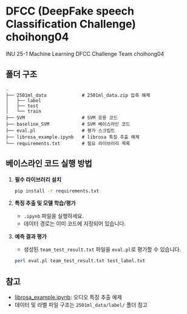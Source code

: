 # DFCC (DeepFake speech Classification Challenge) choihong04
INU 25-1 Machine Learning DFCC Challenge Team choihong04

## 폴더 구조

```
.
├── 2501ml_data             # 2501ml_data.zip 압축 해제
│   ├── label
│   ├── test
│   └── train
├── SVM                     # SVM 응용 코드
├── baseline_SVM            # SVM 베이스라인 코드
├── eval.pl                 # 평가 스크립트
├── librosa_example.ipynb   # librosa 특징 추출 예제
└── requirements.txt        # 필요 라이브러리 목록
```

## 베이스라인 코드 실행 방법

1. **필수 라이브러리 설치**
    ```sh
    pip install -r requirements.txt
    ```

2. **특징 추출 및 모델 학습/평가**
    - `.ipynb` 파일을 실행하세요.
    - 데이터 경로는 이미 코드에 지정되어 있습니다.

3. **예측 결과 평가**
    - 생성된 `team_test_result.txt` 파일을 `eval.pl`로 평가할 수 있습니다.
    ```sh
    perl eval.pl team_test_result.txt test_label.txt
    ```

## 참고

- [librosa_example.ipynb](librosa_example.ipynb): 오디오 특징 추출 예제
- 데이터 및 라벨 파일 구조는 `2501ml_data/label/` 폴더 참고
